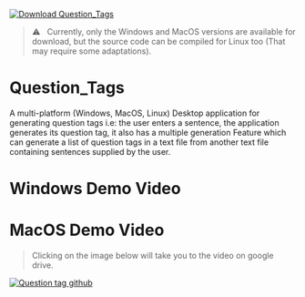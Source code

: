 [![Download Question_Tags](https://a.fsdn.com/con/app/sf-download-button)](https://sourceforge.net/projects/question-tags/files/latest/download)

>⚠️ &nbsp;&nbsp;Currently, only the Windows and MacOS versions are available for download, but the source code can be compiled for Linux too (That may require some adaptations).

# Question_Tags
A multi-platform (Windows, MacOS, Linux) Desktop application for generating question tags i.e: the user enters a sentence, the application generates its question tag, it also has a multiple generation Feature which can generate a list of question tags in a text file from another text file containing sentences supplied by the user.<br>

# Windows Demo Video

# MacOS Demo Video
>Clicking on the image below will take you to the video on google drive.

[![Question tag github](https://a.fsdn.com/con/app/proj/question-tags/screenshots/Capture%20d%E2%80%99e%CC%81cran%202020-06-17%20a%CC%80%2001.10.33.png/max/max/1)](https://drive.google.com/file/d/1rOUr5hKJm-2CFF3KDjvhmcj576gkCU61/preview)

